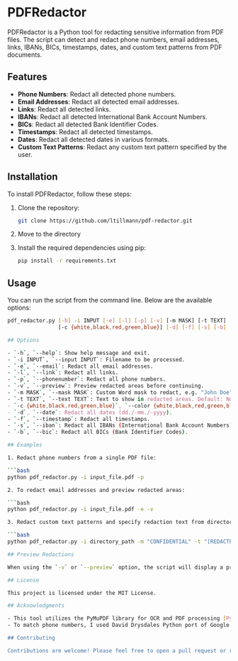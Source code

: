 # PDFRedactor

PDFRedactor is a Python tool for redacting sensitive information from PDF files. The script can detect and redact phone numbers, email addresses, links, IBANs, BICs, timestamps, dates, and custom text patterns from PDF documents.

## Features

- **Phone Numbers**: Redact all detected phone numbers.
- **Email Addresses**: Redact all detected email addresses.
- **Links**: Redact all detected links.
- **IBANs**: Redact all detected International Bank Account Numbers.
- **BICs**: Redact all detected Bank Identifier Codes.
- **Timestamps**: Redact all detected timestamps.
- **Dates**: Redact all detected dates in various formats.
- **Custom Text Patterns**: Redact any custom text pattern specified by the user.

## Installation

To install PDFRedactor, follow these steps:

1. Clone the repository:

   ```bash
   git clone https://github.com/ltillmann/pdf-redactor.git

2. Move to the directory

3. Install the required dependencies using pip:
   
   ```bash
   pip install -r requirements.txt

## Usage

You can run the script from the command line. Below are the available options:
 
   ```bash
   pdf_redactor.py [-h] -i INPUT [-e] [-l] [-p] [-v] [-m MASK] [-t TEXT]
                   [-c {white,black,red,green,blue}] [-d] [-f] [-s] [-b]

## Options

- `-h`, `--help`: Show help message and exit.
- `-i INPUT`, `--input INPUT`: Filename to be processed.
- `-e`, `--email`: Redact all email addresses.
- `-l`, `--link`: Redact all links.
- `-p`, `--phonenumber`: Redact all phone numbers.
- `-v`, `--preview`: Preview redacted areas before continuing.
- `-m MASK`, `--mask MASK`: Custom Word mask to redact, e.g. "John Doe" (case insensitive).
- `-t TEXT`, `--text TEXT`: Text to show in redacted areas. Default: None.
- `-c {white,black,red,green,blue}`, `--color {white,black,red,green,blue}`: Fill Color of redacted areas. Default: "black".
- `-d`, `--date`: Redact all dates (dd./-mm./-yyyy).
- `-f`, `--timestamp`: Redact all timestamps.
- `-s`, `--iban`: Redact all IBANs (International Bank Account Numbers).
- `-b`, `--bic`: Redact all BICs (Bank Identifier Codes).

## Examples

1. Redact phone numbers from a single PDF file:
   
   ```bash
   python pdf_redactor.py -i input_file.pdf -p

2. To redact email addresses and preview redacted areas:

   ```bash
   python pdf_redactor.py -i input_file.pdf -e -v

3. Redact custom text patterns and specify redaction text from directory of files:

   ```bash
   python pdf_redactor.py -i directory_path -m "CONFIDENTIAL" -t "[REDACTED]"

## Preview Redactions

When using the `-v` or `--preview` option, the script will display a preview of the redacted areas on each page and prompt you to continue with the redaction or abort.

## License

This project is licensed under the MIT License.

## Acknowledgments

- This tool utilizes the PyMuPDF library for OCR and PDF processing [PyMuPDF](https://github.com/pymupdf/PyMuPDF).
- To match phone numbers, I used David Drysdales Python port of Google's libphonenumber [python-phonenumbers](https://github.com/daviddrysdale/python-phonenumbers)

## Contributing

Contributions are welcome! Please feel free to open a pull request or report issues.




